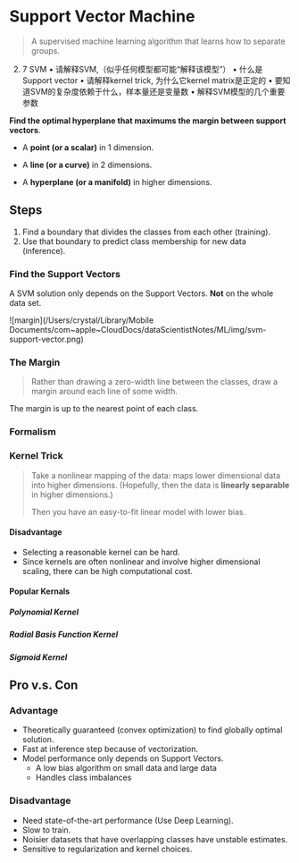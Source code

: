 # Support Vector Machine

> A supervised machine learning algorithm that learns how to separate groups.

2. 7 SVM
   •        请解释SVM,（似乎任何模型都可能“解释该模型”）
   •        什么是Support vector
   •        请解释kernel trick, 为什么它kernel matrix是正定的
   •        要知道SVM的复杂度依赖于什么，样本量还是变量数
   •        解释SVM模型的几个重要参数

**Find the optimal hyperplane that maximums the margin between support vectors**.

* A **point \(or a scalar\)** in 1 dimension.

* A **line \(or a curve\)** in 2 dimensions.

* A **hyperplane \(or a manifold\)** in higher dimensions.

## Steps

1. Find a boundary that divides the classes from each other \(training\).
2. Use that boundary to predict class membership for new data \(inference\).

### Find the Support Vectors

A SVM solution only depends on the Support Vectors. **Not** on the whole data set.

![margin](/Users/crystal/Library/Mobile Documents/com~apple~CloudDocs/dataScientistNotes/ML/img/svm-support-vector.png)

### The Margin

> Rather than drawing a zero-width line between the classes, draw a margin around each line of some width.

The margin is up to the nearest point of each class.

### Formalism

### Kernel Trick

> Take a nonlinear mapping of the data: maps lower dimensional data into higher dimensions. (Hopefully, then the data is **linearly separable** in higher dimensions.)
>
> Then you have an easy-to-fit linear model with lower bias.

#### Disadvantage

- Selecting a reasonable kernel can be hard.
- Since kernels are often nonlinear and involve higher dimensional scaling, there can be high computational cost.

#### Popular Kernals

##### Polynomial Kernel

##### Radial Basis Function Kernel

##### Sigmoid Kernel

## Pro v.s. Con

### Advantage

* Theoretically guaranteed \(convex optimization\) to find globally optimal solution.
* Fast at inference step because of vectorization.
* Model performance only depends on Support Vectors.
  * A low bias algorithm on small data and large data
  * Handles class imbalances

### Disadvantage

* Need state-of-the-art performance \(Use Deep Learning\).
* Slow to train.
* Noisier datasets that have overlapping classes have unstable estimates.
* Sensitive to regularization and kernel choices.
